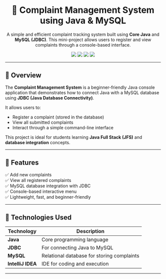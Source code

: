 <h1 align="center">🧾 Complaint Management System using Java & MySQL</h1>

<p align="center">
  A simple and efficient complaint tracking system built using <b>Core Java</b> and <b>MySQL (JDBC)</b>.  
  This mini-project allows users to register and view complaints through a console-based interface.
</p>

<p align="center">
  <img src="https://img.shields.io/badge/Language-Java-orange?style=for-the-badge"/>
  <img src="https://img.shields.io/badge/Database-MySQL-blue?style=for-the-badge"/>
  <img src="https://img.shields.io/badge/IDE-IntelliJ%20IDEA-red?style=for-the-badge"/>
  <img src="https://img.shields.io/badge/Version-1.0-green?style=for-the-badge"/>
</p>

---

## 📖 Overview
The **Complaint Management System** is a beginner-friendly Java console application that demonstrates how to connect Java with a MySQL database using **JDBC (Java Database Connectivity)**.  

It allows users to:
- Register a complaint (stored in the database)  
- View all submitted complaints  
- Interact through a simple command-line interface  

This project is ideal for students learning **Java Full Stack (JFS)** and **database integration** concepts.

---

## 🎯 Features
✅ Add new complaints  
✅ View all registered complaints  
✅ MySQL database integration with JDBC  
✅ Console-based interactive menu  
✅ Lightweight, fast, and beginner-friendly  

---

## 🧠 Technologies Used
| Technology | Description |
|-------------|-------------|
| **Java** | Core programming language |
| **JDBC** | For connecting Java to MySQL |
| **MySQL** | Relational database for storing complaints |
| **IntelliJ IDEA** | IDE for coding and execution |

---


